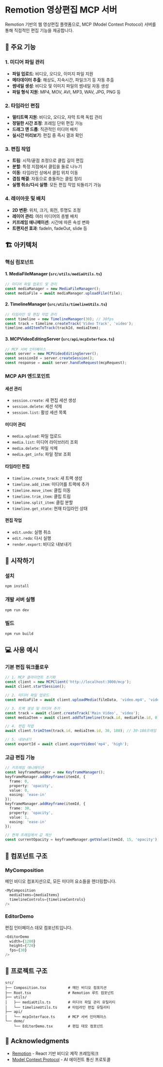 # Remotion 영상편집 MCP 서버

Remotion 기반의 웹 영상편집 플랫폼으로, MCP (Model Context Protocol) 서버를 통해 직접적인 편집 기능을 제공합니다.

## 🎯 주요 기능

### 1. 미디어 파일 관리
- **파일 업로드**: 비디오, 오디오, 이미지 파일 지원
- **메타데이터 추출**: 해상도, 지속시간, 파일크기 등 자동 추출
- **썸네일 생성**: 비디오 및 이미지 파일의 썸네일 자동 생성
- **파일 형식 지원**: MP4, MOV, AVI, MP3, WAV, JPG, PNG 등

### 2. 타임라인 편집
- **멀티트랙 지원**: 비디오, 오디오, 자막 트랙 독립 관리
- **정밀한 시간 조정**: 프레임 단위 편집 가능
- **드래그 앤 드롭**: 직관적인 미디어 배치
- **실시간 미리보기**: 편집 중 즉시 결과 확인

### 3. 편집 작업
- **트림**: 시작/끝점 조정으로 클립 길이 편집
- **분할**: 특정 지점에서 클립을 둘로 나누기
- **이동**: 타임라인 상에서 클립 위치 이동
- **겹침 해결**: 자동으로 충돌하는 클립 정리
- **실행 취소/다시 실행**: 모든 편집 작업 되돌리기 가능

### 4. 레이아웃 및 배치
- **2D 변환**: 위치, 크기, 회전, 투명도 조정
- **레이어 관리**: 여러 미디어의 층별 배치
- **키프레임 애니메이션**: 시간에 따른 속성 변화
- **트랜지션 효과**: fadeIn, fadeOut, slide 등

## 🏗️ 아키텍처

### 핵심 컴포넌트

#### 1. MediaFileManager (`src/utils/mediaUtils.ts`)
```typescript
// 미디어 파일 업로드 및 관리
const mediaManager = new MediaFileManager();
const mediaFile = await mediaManager.uploadFile(file);
```

#### 2. TimelineManager (`src/utils/timelineUtils.ts`)
```typescript
// 타임라인 및 편집 작업 관리
const timeline = new TimelineManager(30); // 30fps
const track = timeline.createTrack('Video Track', 'video');
timeline.addItemToTrack(trackId, mediaItem);
```

#### 3. MCPVideoEditingServer (`src/api/mcpInterface.ts`)
```typescript
// MCP 서버 인터페이스
const server = new MCPVideoEditingServer();
const sessionId = server.createSession();
const response = await server.handleRequest(mcpRequest);
```

### MCP API 엔드포인트

#### 세션 관리
- `session.create`: 새 편집 세션 생성
- `session.delete`: 세션 삭제
- `session.list`: 활성 세션 목록

#### 미디어 관리
- `media.upload`: 파일 업로드
- `media.list`: 미디어 라이브러리 조회
- `media.delete`: 파일 삭제
- `media.get_info`: 파일 정보 조회

#### 타임라인 편집
- `timeline.create_track`: 새 트랙 생성
- `timeline.add_item`: 미디어를 트랙에 추가
- `timeline.move_item`: 클립 이동
- `timeline.trim_item`: 클립 트림
- `timeline.split_item`: 클립 분할
- `timeline.get_state`: 현재 타임라인 상태

#### 편집 작업
- `edit.undo`: 실행 취소
- `edit.redo`: 다시 실행
- `render.export`: 비디오 내보내기

## 🚀 시작하기

### 설치
```bash
npm install
```

### 개발 서버 실행
```bash
npm run dev
```

### 빌드
```bash
npm run build
```

## 💻 사용 예시

### 기본 편집 워크플로우
```typescript
// 1. MCP 클라이언트 초기화
const client = new MCPClient('http://localhost:3000/mcp');
await client.startSession();

// 2. 미디어 파일 업로드
const mediaFile = await client.uploadMedia(fileData, 'video.mp4', 'video/mp4');

// 3. 트랙 생성 및 미디어 추가
const track = await client.createTrack('Main Video', 'video');
const mediaItem = await client.addToTimeline(track.id, mediaFile.id, 0);

// 4. 편집 작업
await client.trimItem(track.id, mediaItem.id, 30, 180); // 30-180프레임 구간만 사용

// 5. 내보내기
const exportId = await client.exportVideo('mp4', 'high');
```

### 고급 편집 기능
```typescript
// 키프레임 애니메이션
const keyframeManager = new KeyframeManager();
keyframeManager.addKeyframe(itemId, {
  frame: 0,
  property: 'opacity',
  value: 0,
  easing: 'ease-in'
});
keyframeManager.addKeyframe(itemId, {
  frame: 30,
  property: 'opacity',
  value: 1,
  easing: 'ease-in'
});

// 현재 프레임에서 값 계산
const currentOpacity = keyframeManager.getValue(itemId, 15, 'opacity'); // 0.5
```

## 🎨 컴포넌트 구조

### MyComposition
메인 비디오 컴포지션으로, 모든 미디어 요소들을 렌더링합니다.

```typescript
<MyComposition 
  mediaItems={mediaItems}
  timelineControls={timelineControls}
/>
```

### EditorDemo
편집 인터페이스 데모 컴포넌트입니다.

```typescript
<EditorDemo 
  width={1280}
  height={720}
  fps={30}
/>
```

## 📁 프로젝트 구조

```
src/
├── Composition.tsx          # 메인 비디오 컴포지션
├── Root.tsx                 # Remotion 루트 컴포넌트
├── utils/
│   ├── mediaUtils.ts        # 미디어 파일 관리 유틸리티
│   └── timelineUtils.ts     # 타임라인 편집 유틸리티
├── api/
│   └── mcpInterface.ts      # MCP 서버 인터페이스
└── demo/
    └── EditorDemo.tsx       # 편집 데모 컴포넌트
```

## 🙏 Acknowledgments

- [Remotion](https://remotion.dev) - React 기반 비디오 제작 프레임워크
- [Model Context Protocol](https://modelcontextprotocol.io) - AI 에이전트 통신 프로토콜
